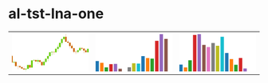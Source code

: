 # al-tst-lna-one

<table>
<tr>
  <td><a href="#candlestick"><img src="screenshots/candlestick.png"/></a></td>
  <td><a href="#decorateCanvas"><img src="screenshots/decorate-canvas.png"/></a></td>
  <td><a href="#decorate"><img src="screenshots/decorate.png"/></a></td>
</tr>
</table>
